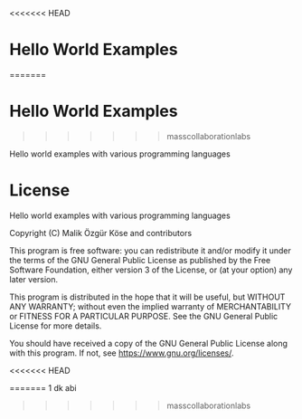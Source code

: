 <<<<<<< HEAD
# Hello World Examples 
=======
# Hello World Examples
>>>>>>> masscollaborationlabs

Hello world examples with various programming languages

# License

Hello world examples with various programming languages

Copyright (C) Malik Özgür Köse and contributors

This program is free software: you can redistribute it and/or modify
it under the terms of the GNU General Public License as published by
the Free Software Foundation, either version 3 of the License, or
(at your option) any later version.

This program is distributed in the hope that it will be useful,
but WITHOUT ANY WARRANTY; without even the implied warranty of
MERCHANTABILITY or FITNESS FOR A PARTICULAR PURPOSE.  See the
GNU General Public License for more details.

You should have received a copy of the GNU General Public License
along with this program.  If not, see <https://www.gnu.org/licenses/>.
 
<<<<<<< HEAD
 
=======
1 dk abi
>>>>>>> masscollaborationlabs
